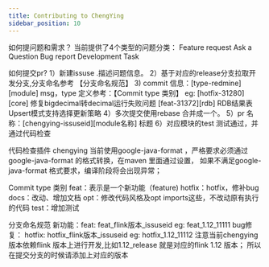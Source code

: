 ```yaml
---
title: Contributing to ChengYing
sidebar_position: 10
---
```


如何提问题和需求？
当前提供了4个类型的问题分类：
Feature request
Ask a Question
Bug report
Development Task

如何提交pr?
1）新建issuse .描述问题信息。
2）基于对应的release分支拉取开发分支,分支命名参考 【分支命名规范】
3) commit 信息：[type-redmine] [module] msg，type 定义参考：【Commit type 类别】
eg:
[hotfix-31280][core] 修复bigdecimal转decimal运行失败问题
[feat-31372][rdb] RDB结果表Upsert模式支持选择更新策略
4）多次提交使用rebase 合并成一个。
5）pr 名称：[chengying-issuseid][module名称] 标题
6）对应模块的test 测试通过，并通过代码检查

代码检查插件
chengying  当前使用google-java-format ，严格要求必须通过google-java-format 的格式转换，在maven 里面通过设置，
如果不满足google-java-format 格式要求，编译阶段将会出现异常；

Commit type 类别
feat：表示是一个新功能（feature)
hotfix：hotfix，修补bug
docs：改动、增加文档
opt：修改代码风格及opt imports这些，不改动原有执行的代码
test：增加测试

分支命名规范
新功能：feat: feat_flink版本_issuseid
eg: feat_1.12_11111
bug修复： hotfix: hotfix_flink版本_issuseid
eg: hotfix_1.12_11112
注意当前chengying版本依赖flink 版本上进行开发,比如1.12_release 就是对应的flink 1.12 版本；
所以在提交分支的时候请添加上对应的版本